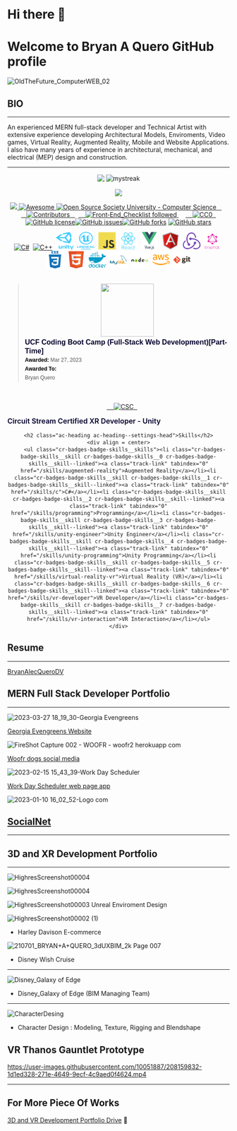 # Hi there 👋
# Welcome to Bryan A Quero GitHub profile
![OldTheFuture_ComputerWEB_02](https://user-images.githubusercontent.com/10051887/206914672-eac089b9-6d47-47c5-b4e0-b4d33efd3a65.png)

## BIO
---
An experienced MERN full-stack developer and Technical Artist with extensive experience developing Architectural Models, Enviroments, Video games, Virtual Reality, Augmented Reality, Mobile and Website Applications. I also have many years of experience in architectural, mechanical, and electrical (MEP) design and construction.

---
<p align = "center">
<!-- ## I am Bryan Alec Quero, Software Engineer and XR developer working in the Orlando, Florida area with a Bachelor’s Degree and 15+ years of professional experience in Game Development and Technical Artist. --> 

<!-- [![My GitHub Stats](https://github-readme-stats.vercel.app/api/?username=Bryan3D&count_private=true&theme=gotham&showicons=true)]() -->
<img align="center" src="https://github-readme-stats.vercel.app/api?username=bryan3d&hide_rank=true&theme=gotham&count_private=true&show_icons=true" />
<img align="center" src="https://github-readme-streak-stats.herokuapp.com/?user=bryan3d&theme=gotham" alt="mystreak"/>
</p>
<p align ="center">
<!-- [![My GitHub Language Stats](https://github-readme-stats.vercel.app/api/top-langs/?username=bryan3D&langs_count=5&theme=gotham)]() -->
<img align= "center" src ="https://github-readme-stats.vercel.app/api/top-langs/?username=bryan3D&langs_count=5&theme=gotham" />
</p>
<p align="center">
<a>
<a href="https://www.linkedin.com/in/bryanquero/">
 <img src="https://img.shields.io/badge/-Bryan Quero-blue?style=flat-square&logo=Linkedin&logoColor=white&link=https://www.linkedin.com/in/bryanquero/"/>
 </a>
	
  <a href="https://github.com/sindresorhus/awesome">
    <img alt="Awesome" src="https://cdn.rawgit.com/sindresorhus/awesome/d7305f38d29fed78fa85652e3a63e154dd8e8829/media/badge.svg">
  </a>
  <a href="https://github.com/ossu/computer-science">
<img alt="Open Source Society University - Computer Science" src="https://img.shields.io/badge/OSSU-computer--science-blue.svg">
  </a>
   <a href="https://github.com/thedaviddias/Front-End-Checklist/graphs/contributors">
   <img src="https://img.shields.io/github/contributors/thedaviddias/Front-End-Checklist.svg?style=flat-square" alt="Contributors">
  </a>
  <a href="https://github.com/thedaviddias/Front-End-Checklist/">
    <img src="https://img.shields.io/badge/Front‑End_Checklist-followed-brightgreen.svg?style=flat-square" alt="Front‑End_Checklist followed">
  </a>
    <a href="https://creativecommons.org/publicdomain/zero/1.0/">
    <img src="https://img.shields.io/badge/license-CC0-green.svg?style=flat-square" alt="CC0">
  </a>
	<a href="https://github.com/1hanzla100/developer-portfolio/blob/main/LICENSE"><img alt="GitHub license" src="https://img.shields.io/github/license/1hanzla100/developer-portfolio"></a><a href="https://github.com/1hanzla100/developer-portfolio/issues"><img alt="GitHub issues" src="https://img.shields.io/github/issues/1hanzla100/developer-portfolio"></a><a href="https://github.com/1hanzla100/developer-portfolio/network"><img alt="GitHub forks" src="https://img.shields.io/github/forks/1hanzla100/developer-portfolio"></a> <a href="https://github.com/1hanzla100/developer-portfolio/stargazers"><img alt="GitHub stars" src="https://img.shields.io/github/stars/1hanzla100/developer-portfolio"></a>
</p>

<div align ="center">
<a target="_blank" rel="noopener noreferrer" href=""><img src="https://img.icons8.com/color/512/c-sharp-logo.png" title="C#" alt="C#" width="40" height="40" style="max-width: 100%;"></a>&nbsp;
 <a target="_blank" rel="noopener noreferrer" href=""><img src="https://seeklogo.com/images/C/c-logo-43CE78FF9C-seeklogo.com.png" title="C++" alt="C++" width="40" height="40" style="max-width: 100%;"></a>&nbsp;	
  <a target="_blank" rel="noopener noreferrer" href=""><img src="https://github.com/Bryan3D/Bryan3D/blob/main/unity-featured.svg" title="Unity" alt="Unity" width="40" height="40" style="max-width: 100%;"></a>&nbsp;
  <a target="_blank" rel="noopener noreferrer" href=""><img src="https://github.com/Bryan3D/Bryan3D/blob/main/unreal-featured.svg" title="Unreal" alt="Unreal" width="40" height="40" style="max-width: 100%;"></a>&nbsp;
  <a target="_blank" rel="noopener noreferrer" href="https://github.com/devicons/devicon/blob/master/icons/javascript/javascript-original.svg"><img src="https://github.com/devicons/devicon/raw/master/icons/javascript/javascript-original.svg" title="JavaScript" alt="JavaScript" width="40" height="40" style="max-width: 100%;"></a>&nbsp;
  <a target="_blank" rel="noopener noreferrer" href="https://github.com/devicons/devicon/blob/master/icons/react/react-original-wordmark.svg"><img src="https://github.com/devicons/devicon/raw/master/icons/react/react-original-wordmark.svg" title="React" alt="React" width="40" height="40" style="max-width: 100%;"></a>&nbsp;
  <a target="_blank" rel="noopener noreferrer" href="https://github.com/devicons/devicon/blob/master/icons/vuejs/vuejs-original-wordmark.svg"><img src="https://github.com/devicons/devicon/raw/master/icons/vuejs/vuejs-original-wordmark.svg" title="VueJS" alt="=VueJS" width="40" height="40" style="max-width: 100%;"></a>&nbsp;
  <a target="_blank" rel="noopener noreferrer" href="https://github.com/devicons/devicon/blob/master/icons/angularjs/angularjs-original.svg"><img src="https://github.com/devicons/devicon/raw/master/icons/angularjs/angularjs-original.svg" title="Angular" alt="Angular" width="40" height="40" style="max-width: 100%;"></a>&nbsp;
  <a target="_blank" rel="noopener noreferrer" href="https://github.com/devicons/devicon/blob/master/icons/redux/redux-original.svg"><img src="https://github.com/devicons/devicon/raw/master/icons/redux/redux-original.svg" title="Redux" alt="Redux " width="40" height="40" style="max-width: 100%;"></a>&nbsp;
  <a target="_blank" rel="noopener noreferrer" href="https://github.com/devicons/devicon/blob/master/icons/graphql/graphql-plain-wordmark.svg"><img src="https://github.com/devicons/devicon/raw/master/icons/graphql/graphql-plain-wordmark.svg" title="GraphQL" alt="GraphQL" width="40" height="40" style="max-width: 100%;"></a>&nbsp;
  <a target="_blank" rel="noopener noreferrer" href="https://github.com/devicons/devicon/blob/master/icons/css3/css3-plain-wordmark.svg"><img src="https://github.com/devicons/devicon/raw/master/icons/css3/css3-plain-wordmark.svg" title="CSS3" alt="CSS" width="40" height="40" style="max-width: 100%;"></a>&nbsp;
  <a target="_blank" rel="noopener noreferrer" href="https://github.com/devicons/devicon/blob/master/icons/html5/html5-original.svg"><img src="https://github.com/devicons/devicon/raw/master/icons/html5/html5-original.svg" title="HTML5" alt="HTML" width="40" height="40" style="max-width: 100%;"></a>&nbsp;
  <a target="_blank" rel="noopener noreferrer" href="https://github.com/devicons/devicon/blob/master/icons/docker/docker-plain-wordmark.svg"><img src="https://github.com/devicons/devicon/raw/master/icons/docker/docker-plain-wordmark.svg" title="Docker" alt="Docker" width="40" height="40" style="max-width: 100%;"></a>&nbsp;
  <a target="_blank" rel="noopener noreferrer" href="https://github.com/devicons/devicon/blob/master/icons/mysql/mysql-original-wordmark.svg"><img src="https://github.com/devicons/devicon/raw/master/icons/mysql/mysql-original-wordmark.svg" title="MySQL" alt="MySQL" width="40" height="40" style="max-width: 100%;"></a>&nbsp;
  <a target="_blank" rel="noopener noreferrer" href="https://github.com/devicons/devicon/blob/master/icons/nodejs/nodejs-original-wordmark.svg"><img src="https://github.com/devicons/devicon/raw/master/icons/nodejs/nodejs-original-wordmark.svg" title="NodeJS" alt="NodeJS" width="40" height="40" style="max-width: 100%;"></a>&nbsp;
  <a target="_blank" rel="noopener noreferrer" href="https://github.com/devicons/devicon/blob/master/icons/amazonwebservices/amazonwebservices-plain-wordmark.svg"><img src="https://github.com/devicons/devicon/raw/master/icons/amazonwebservices/amazonwebservices-plain-wordmark.svg" title="AWS" alt="AWS" width="40" height="40" style="max-width: 100%;"></a>&nbsp;
  <a target="_blank" rel="noopener noreferrer" href="https://github.com/devicons/devicon/blob/master/icons/git/git-original-wordmark.svg"><img src="https://github.com/devicons/devicon/raw/master/icons/git/git-original-wordmark.svg" title="Git" width="40" height="40" style="max-width: 100%;"></a>
</div>
<div align=center>
	<br>
	<blockquote class="badgr-badge" style="font-family: Helvetica, Roboto, &quot;Segoe UI&quot;, Calibri, sans-serif;"><a href="https://api.badgr.io/public/assertions/spDJqTSyTTmoovoHOfTbEg?identity__email=bryanq2008%40live.com"><img width="120px" height="120px" src="https://api.badgr.io/public/assertions/spDJqTSyTTmoovoHOfTbEg/image"></a><p class="badgr-badge-name" style="hyphens: auto; overflow-wrap: break-word; word-wrap: break-word; margin: 0; font-size: 16px; font-weight: 600; font-style: normal; font-stretch: normal; line-height: 1.25; letter-spacing: normal; text-align: left; color: #05012c;">UCF Coding Boot Camp (Full-Stack Web Development)[Part-Time]</p><p class="badgr-badge-date" style="margin: 0; font-size: 12px; font-style: normal; font-stretch: normal; line-height: 1.67; letter-spacing: normal; text-align: left; color: #555555;"><strong style="font-size: 12px; font-weight: bold; font-style: normal; font-stretch: normal; line-height: 1.67; letter-spacing: normal; text-align: left; color: #000;">Awarded: </strong>Mar 27, 2023</p><p class="badgr-badge-recipient" style="margin: 0; font-size: 12px; font-style: normal; font-stretch: normal; line-height: 1.67; letter-spacing: normal; text-align: left; color: #555555;"><strong style="font-size: 12px; font-weight: bold; font-style: normal; font-stretch: normal; line-height: 1.67; letter-spacing: normal; text-align: left; color: #000;">Awarded To: </strong><span style="display: block;"> Bryan Quero</span></p><p style="margin: 16px 0; padding: 0;"><a </script></blockquote>
</div>
<br>
<div align=center>
	

	 
    <a href="https://images.credly.com/size/120x120/images/e5c2fa3e-842c-4f48-ade9-267f355364e5/CS-_XRDEV.png">
    <img src="https://images.credly.com/size/120x120/images/e5c2fa3e-842c-4f48-ade9-267f355364e5/CS-_XRDEV.png" alt="CSC">
    </a>
	<p class="badgr-badge-name" style="hyphens: auto; overflow-wrap: break-word; word-wrap: break-word; margin: 0; font-size: 16px; font-weight: 600; font-style: normal; font-stretch: normal; line-height: 1.25; letter-spacing: normal; text-align: left; color: #05012c;">Circuit Stream Certified XR Developer - Unity</p>
	
	<h2 class="ac-heading ac-heading--settings-head">Skills</h2>
	<div align = center>
		<ul class="cr-badges-badge-skills__skills"><li class="cr-badges-badge-skills__skill cr-badges-badge-skills__0 cr-badges-badge-skills__skill--linked"><a class="track-link" tabindex="0" href="/skills/augmented-reality">Augmented Reality</a></li><li class="cr-badges-badge-skills__skill cr-badges-badge-skills__1 cr-badges-badge-skills__skill--linked"><a class="track-link" tabindex="0" href="/skills/c">C#</a></li><li class="cr-badges-badge-skills__skill cr-badges-badge-skills__2 cr-badges-badge-skills__skill--linked"><a class="track-link" tabindex="0" href="/skills/programming">Programming</a></li><li class="cr-badges-badge-skills__skill cr-badges-badge-skills__3 cr-badges-badge-skills__skill--linked"><a class="track-link" tabindex="0" href="/skills/unity-engineer">Unity Engineer</a></li><li class="cr-badges-badge-skills__skill cr-badges-badge-skills__4 cr-badges-badge-skills__skill--linked"><a class="track-link" tabindex="0" href="/skills/unity-programming">Unity Programming</a></li><li class="cr-badges-badge-skills__skill cr-badges-badge-skills__5 cr-badges-badge-skills__skill--linked"><a class="track-link" tabindex="0" href="/skills/virtual-reality-vr">Virtual Reality (VR)</a></li><li class="cr-badges-badge-skills__skill cr-badges-badge-skills__6 cr-badges-badge-skills__skill--linked"><a class="track-link" tabindex="0" href="/skills/vr-developer">VR Developer</a></li><li class="cr-badges-badge-skills__skill cr-badges-badge-skills__7 cr-badges-badge-skills__skill--linked"><a class="track-link" tabindex="0" href="/skills/vr-interaction">VR Interaction</a></li></ul>
	</div>
	
	
</div>
 
## Resume
--- 

[BryanAlecQueroDV](https://github.com/Bryan3D/Bryan3D/files/10844673/0223BryanAlecQueroDV.pdf)



## MERN Full Stack Developer Portfolio

---

![2023-03-27 18_19_30-Georgia Evengreens](https://user-images.githubusercontent.com/10051887/228079720-6db038b4-4391-42f9-bf44-9f2bd7a9b601.png) 

[Georgia Evengreens Website](https://georgia-evergreens.herokuapp.com/)




![FireShot Capture 002 - WOOFR - woofr2 herokuapp com](https://user-images.githubusercontent.com/10051887/215654825-539863e8-e097-4a0d-9077-5feb99f9bd29.png)

[Woofr dogs social media](https://woofr2.herokuapp.com/)

![2023-02-15 15_43_39-Work Day Scheduler](https://user-images.githubusercontent.com/10051887/219152365-d8897132-765b-4075-b598-81c206c29957.png)

[Work Day Scheduler web page app](https://bryan3d.github.io/Work-Day-Scheduler/)

![2023-01-10 16_02_52-Logo com](https://user-images.githubusercontent.com/10051887/219151554-421a104a-15cb-47bc-a5da-31fb1d1866b9.png)

[SocialNet](https://github.com/Bryan3D/Challenge18SocialNetworkApi)
--- 

---
## 3D and XR Development Portfolio
---
![HighresScreenshot00004](https://user-images.githubusercontent.com/10051887/222030216-32310d10-3210-4526-b4d1-f95f3b293c14.png)

![HighresScreenshot00004](https://user-images.githubusercontent.com/10051887/222002282-d97bae26-b347-4715-ba49-7feb4fadf93e.png)

![HighresScreenshot00003](https://user-images.githubusercontent.com/10051887/222001251-676c3829-c9c8-4bc6-8396-b6cc0d49d01c.png)
Unreal Enviroment Design

![HighresScreenshot00002 (1)](https://user-images.githubusercontent.com/10051887/206915588-cfe30fd9-fe51-419e-82f0-1743d1d4e4cb.png)
- Harley Davison E-commerce

![210701_BRYAN+A+QUERO_3dUXBIM_2k Page 007](https://user-images.githubusercontent.com/10051887/206915666-829874e6-d1a0-41bb-85f0-856387128436.jpg)

- Disney Wish Cruise

--- 

![Disney_Galaxy of Edge](https://user-images.githubusercontent.com/10051887/208160247-1f42ddc7-caa3-4439-b9f4-26fd2e2b69d0.jpg)
 - Disney_Galaxy of Edge (BIM Managing Team)
--- 

![CharacterDesing](https://user-images.githubusercontent.com/10051887/206915714-2fe1dbf4-98a5-4b41-a9cf-b03b1c4ee993.png)
- Character Design : Modeling, Texture, Rigging and Blendshape



VR Thanos Gauntlet Prototype
---

https://user-images.githubusercontent.com/10051887/208159832-1d1ed328-271e-4649-9ecf-4c9aed0f4624.mp4


---
## For More Piece Of Works
[3D and VR Development Portfolio Drive](https://drive.google.com/drive/folders/1mtm5-vfWdFmaiwW9CcgxBBa2Oas8uvLe?usp=share_link) 🔗







<!--
**Bryan3D/Bryan3D** is a ✨ _special_ ✨ repository because its `README.md` (this file) appears on your GitHub profile.

Here are some ideas to get you started:

- 🔭 I’m currently working on ...
- 🌱 I’m currently learning ...
- 👯 I’m looking to collaborate on ...
- 🤔 I’m looking for help with ...
- 💬 Ask me about ...
- 📫 How to reach me: ...
- 😄 Pronouns: ...
- ⚡ Fun fact: ...
-->
